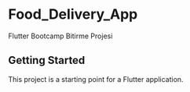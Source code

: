 # Food_Delivery_App

Flutter Bootcamp Bitirme Projesi

## Getting Started

This project is a starting point for a Flutter application.
